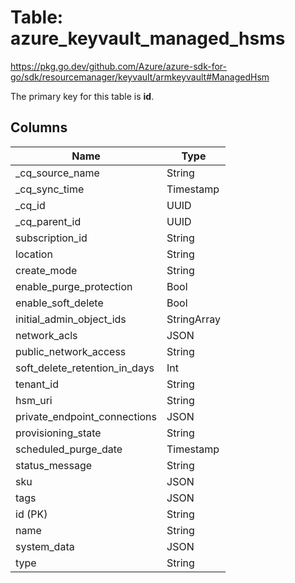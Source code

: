 # Table: azure_keyvault_managed_hsms

https://pkg.go.dev/github.com/Azure/azure-sdk-for-go/sdk/resourcemanager/keyvault/armkeyvault#ManagedHsm

The primary key for this table is **id**.



## Columns
| Name          | Type          |
| ------------- | ------------- |
|_cq_source_name|String|
|_cq_sync_time|Timestamp|
|_cq_id|UUID|
|_cq_parent_id|UUID|
|subscription_id|String|
|location|String|
|create_mode|String|
|enable_purge_protection|Bool|
|enable_soft_delete|Bool|
|initial_admin_object_ids|StringArray|
|network_acls|JSON|
|public_network_access|String|
|soft_delete_retention_in_days|Int|
|tenant_id|String|
|hsm_uri|String|
|private_endpoint_connections|JSON|
|provisioning_state|String|
|scheduled_purge_date|Timestamp|
|status_message|String|
|sku|JSON|
|tags|JSON|
|id (PK)|String|
|name|String|
|system_data|JSON|
|type|String|